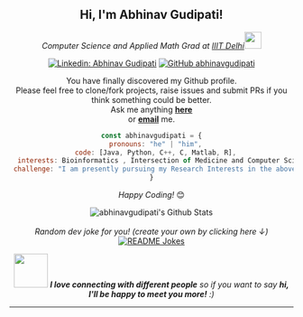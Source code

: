 <div align="center">
<h2> Hi, I'm Abhinav Gudipati! </h2>

<p><em>Computer Science and Applied Math Grad at <a href="https://www.iiitd.ac.in/">IIIT Delhi</a><img src="https://media.giphy.com/media/fYSnHlufseco8Fh93Z/giphy.gif" width="30"></br>
</em></p>

[![Linkedin: Abhinav Gudipati](https://img.shields.io/badge/-abhinavgudipati-blue?style=flat-square&logo=Linkedin&logoColor=white&link=https://www.linkedin.com/in/abhinav-gudipati-609794197/)](https://www.linkedin.com/in/abhinav-gudipati-609794197/)
[![GitHub abhinavgudipati](https://img.shields.io/github/followers/abhinavgudipati?label=follow&style=social)](https://github.com/abhinavgudipati)  
</div>

<div align="center" width="50">

</div>

<div align="center">

You have finally discovered my Github profile. <br>
Please feel free to clone/fork projects, raise issues and submit PRs if you think something could be better. <br>
Ask me anything <a href="https://github.com/abhinavgudipati/abhinavgudipati/issues/new"><b>here</b></a><br>
or <a href="mailto:abhinav19227@iiitd.ac.in"><b>email</b></a> me.

```Javascript
const abhinavgudipati = {
  pronouns: "he" | "him",
  code: [Java, Python, C++, C, Matlab, R],
  interests: Bioinformatics , Intersection of Medicine and Computer Science, 
 challenge: "I am presently pursuing my Research Interests in the above mentioned fields!"
}
```

<i>Happy Coding!</i> 😊

</div>

<div align="center">

<img align="center" src="https://github-readme-stats.vercel.app/api?username=abhinavgudipati&include_all_commits=true&count_private=true&show_icons=true&line_height=20&title_color=7A7ADB&icon_color=2234AE&text_color=D3D3D3&bg_color=0,000000,130F40" alt="abhinavgudipati's Github Stats">

</br>
</br>
<i>Random dev joke for you! (create your own by clicking here ↓)</i><br>
<a href="https://readme-jokes.vercel.app"><img align="center" src="https://readme-jokes.vercel.app/api?bgColor=%23073b4c&textColor=%2306d6a0&aColor=%2306d6a0&borderColor=%2306d6a0" alt="README Jokes"></a>


<img src="https://media.giphy.com/media/LnQjpWaON8nhr21vNW/giphy.gif" width="60"> <em><b>I love connecting with different people</b> so if you want to say <b>hi, I'll be happy to meet you more!</b> :)</em>

---


